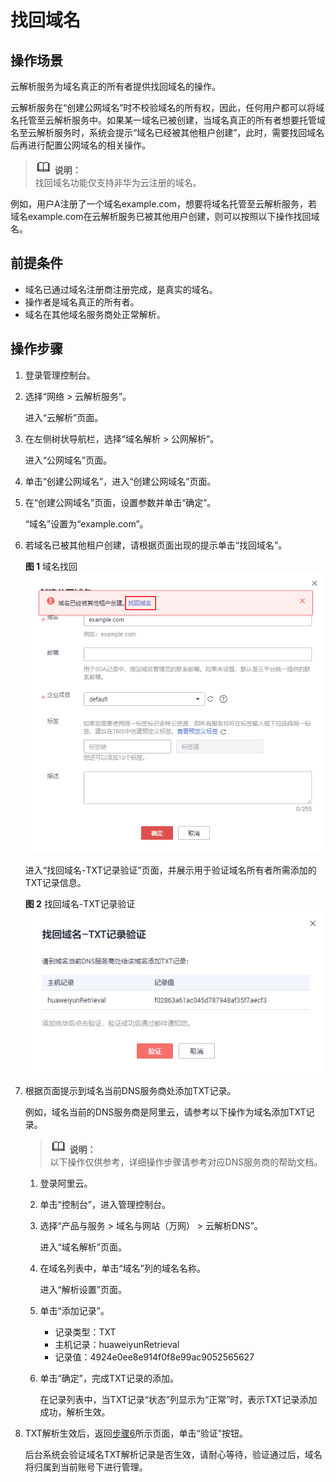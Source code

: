 # 找回域名<a name="zh-cn_topic_0122498010"></a>

## 操作场景<a name="section715972745313"></a>

云解析服务为域名真正的所有者提供找回域名的操作。

云解析服务在“创建公网域名”时不校验域名的所有权，因此，任何用户都可以将域名托管至云解析服务中。如果某一域名已被创建，当域名真正的所有者想要托管域名至云解析服务时，系统会提示“域名已经被其他租户创建”，此时，需要找回域名后再进行配置公网域名的相关操作。

>![](public_sys-resources/icon-note.gif) **说明：**   
>找回域名功能仅支持非华为云注册的域名。  

例如，用户A注册了一个域名example.com，想要将域名托管至云解析服务，若域名example.com在云解析服务已被其他用户创建，则可以按照以下操作找回域名。

## 前提条件<a name="section99581217174717"></a>

-   域名已通过域名注册商注册完成，是真实的域名。
-   操作者是域名真正的所有者。
-   域名在其他域名服务商处正常解析。

## 操作步骤<a name="section1170416252123"></a>

1.  登录管理控制台。
2.  选择“网络 \> 云解析服务”。

    进入“云解析”页面。

3.  在左侧树状导航栏，选择“域名解析 \> 公网解析”。

    进入“公网域名”页面。


1.  单击“创建公网域名”，进入“创建公网域名”页面。
2.  在“创建公网域名”页面，设置参数并单击“确定”。

    “域名”设置为“example.com”。

3.  <a name="li281664172114"></a>若域名已被其他租户创建，请根据页面出现的提示单击“找回域名”。

    **图 1**  域名找回<a name="fig634115712015"></a>  
    ![](figures/域名找回.png "域名找回")

    进入“找回域名-TXT记录验证”页面，并展示用于验证域名所有者所需添加的TXT记录信息。

    **图 2**  找回域名-TXT记录验证<a name="fig5129173116219"></a>  
    ![](figures/找回域名-TXT记录验证.png "找回域名-TXT记录验证")

4.  根据页面提示到域名当前DNS服务商处添加TXT记录。

    例如，域名当前的DNS服务商是阿里云，请参考以下操作为域名添加TXT记录。

    >![](public_sys-resources/icon-note.gif) **说明：**   
    >以下操作仅供参考，详细操作步骤请参考对应DNS服务商的帮助文档。  

    1.  登录阿里云。
    2.  单击“控制台”，进入管理控制台。
    3.  选择“产品与服务 \> 域名与网站（万网） \> 云解析DNS”。

        进入“域名解析”页面。

    4.  在域名列表中，单击“域名”列的域名名称。

        进入“解析设置”页面。

    5.  单击“添加记录”。
        -   记录类型：TXT
        -   主机记录：huaweiyunRetrieval
        -   记录值：4924e0ee8e914f0f8e99ac9052565627

    6.  单击“确定”，完成TXT记录的添加。

        在记录列表中，当TXT记录“状态”列显示为“正常”时，表示TXT记录添加成功，解析生效。

5.  TXT解析生效后，返回[步骤6](#li281664172114)所示页面，单击“验证”按钮。

    后台系统会验证域名TXT解析记录是否生效，请耐心等待，验证通过后，域名将归属到当前账号下进行管理。


